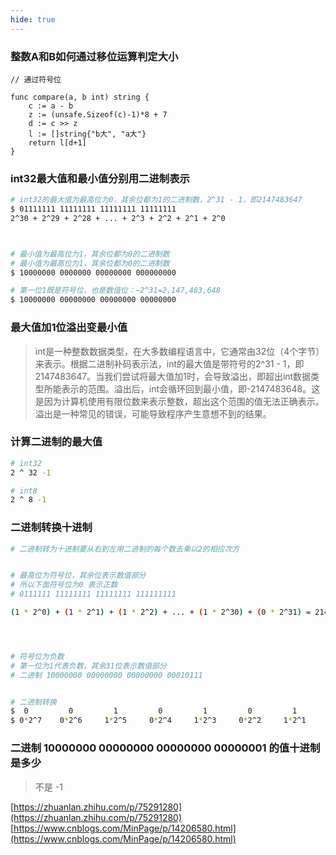 ```yaml
---
hide: true
---
```



### 整数A和B如何通过移位运算判定大小

``` golang
// 通过符号位

func compare(a, b int) string {
	c := a - b
	z := (unsafe.Sizeof(c)-1)*8 + 7
	d := c >> z
	l := []string{"b大", "a大"}
	return l[d+1]
}
```


### int32最大值和最小值分别用二进制表示

``` bash
# int32的最大值为最高位为0，其余位都为1的二进制数，2^31 - 1，即2147483647
$ 01111111 11111111 11111111 11111111
2^30 + 2^29 + 2^28 + ... + 2^3 + 2^2 + 2^1 + 2^0



# 最小值为最高位为1，其余位都为0的二进制数
# 最小值为最高位为1，其余位都为0的二进制数
$ 10000000 0000000 00000000 000000000

# 第一位1既是符号位，也是数值位：−2^31=2,147,483,648
$ 10000000 00000000 00000000 00000000
```

### 最大值加1位溢出变最小值

> int是一种整数数据类型，在大多数编程语言中，它通常由32位（4个字节）来表示。根据二进制补码表示法，int的最大值是带符号的2^31 - 1，即2147483647。当我们尝试将最大值加1时，会导致溢出，即超出int数据类型所能表示的范围。溢出后，int会循环回到最小值，即-2147483648。这是因为计算机使用有限位数来表示整数，超出这个范围的值无法正确表示。溢出是一种常见的错误，可能导致程序产生意想不到的结果。

### 计算二进制的最大值

``` bash
# int32
2 ^ 32 -1

# int8
2 ^ 8 -1
```

### 二进制转换十进制

``` bash
# 二进制转为十进制要从右到左用二进制的每个数去乘以2的相应次方


# 最高位为符号位，其余位表示数值部分
# 所以下面符号位为0 表示正数
# 0111111 11111111 11111111 111111111

(1 * 2^0) + (1 * 2^1) + (1 * 2^2) + ... + (1 * 2^30) + (0 * 2^31) = 2147483647




# 符号位为负数
# 第一位为1代表负数，其余31位表示数值部分
# 二进制 10000000 00000000 00000000 00010111


# 二进制转换
$  0         0         1         0         1         0         1         0
$ 0*2^7    0*2^6     1*2^5     0*2^4     1*2^3     0*2^2     1*2^1     0*2^0
```

### 二进制 10000000 00000000 00000000 00000001 的值十进制是多少

> 不是 -1 


[https://zhuanlan.zhihu.com/p/75291280](https://zhuanlan.zhihu.com/p/75291280)
[https://www.cnblogs.com/MinPage/p/14206580.html](https://www.cnblogs.com/MinPage/p/14206580.html)